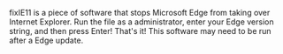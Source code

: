 fixIE11 is a piece of software that stops Microsoft Edge from taking over Internet Explorer. Run the file as a administrator, enter your Edge version string, and then press Enter! That's it!
This software may need to be run after a Edge update.
